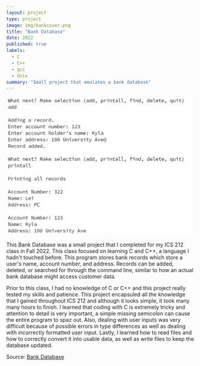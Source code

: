 ```yaml
---
layout: project
type: project
image: img/bankcover.png
title: "Bank Database"
date: 2022
published: true
labels:
  - C
  - C++
  - gcc
  - Unix
summary: "Small project that emulates a bank database"
---
```


<div class="text-center p-4">
  <img width="500px" src="../img/bank.png" class="img-thumbnail"  alt="Sample code from my bank database project">
</div>

This Bank Database was a small project that I completed for my ICS 212 class in Fall 2022. This class focused on learning C and C++, a language I hadn't touched before. This program stores bank records which store a user's name, account number, and address. Records can be added, deleted, or searched for through the command line, similar to how an actual bank database might access customer data.

Prior to this class, I had no knowledge of C or C++ and this project really tested my skills and patience. This project encapsuled all the knowledge that I gained throughout ICS 212 and although it looks simple, it took many many hours to finish. I learned that coding with C is extremely tricky and attention to detail is very important, a simple missing semicolon can cause the entire program to spaz out. Also, dealing with user inputs was very difficult because of possible errors in type differences as well as dealing with incorrectly formatted user input. Lastly, I learned how to read files and how to correctly convert it into usable data, as well as write files to keep the database updated.

Source: <a href="https://github.com/destinyshishido/ics212_bank">Bank Database</a>
